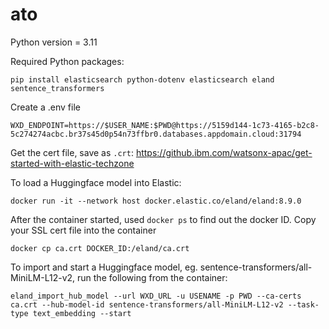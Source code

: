 # ato


Python version = 3.11

Required Python packages:
```
pip install elasticsearch python-dotenv elasticsearch eland sentence_transformers
```

Create a .env file
```
WXD_ENDPOINT=https://$USER_NAME:$PWD@https://5159d144-1c73-4165-b2c8-5c274274acbc.br37s45d0p54n73ffbr0.databases.appdomain.cloud:31794
```

Get the cert file, save as `.crt`:
https://github.ibm.com/watsonx-apac/get-started-with-elastic-techzone


To load a Huggingface model into Elastic:
```
docker run -it --network host docker.elastic.co/eland/eland:8.9.0
```
After the container started, used `docker ps` to find out the docker ID. Copy your SSL cert file into the container
```
docker cp ca.crt DOCKER_ID:/eland/ca.crt
```
To import and start a Huggingface model, eg. sentence-transformers/all-MiniLM-L12-v2, run the following from the container:
```
eland_import_hub_model --url WXD_URL -u USENAME -p PWD --ca-certs ca.crt --hub-model-id sentence-transformers/all-MiniLM-L12-v2 --task-type text_embedding --start
```
